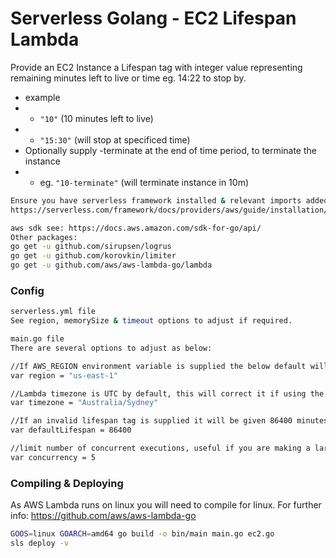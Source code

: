 # Serverless Golang - EC2 Lifespan Lambda

Provide an EC2 Instance a Lifespan tag with integer value representing remaining minutes left to live or time eg. 14:22 to stop by.


- example
- - `"10"` (10 minutes left to live)
- - `"15:30"` (will stop at specificed time)
- Optionally supply -terminate at the end of time period, to terminate the instance
- - eg. `"10-terminate"` (will terminate instance in 10m)

```sh
Ensure you have serverless framework installed & relevant imports added, see within .go files
https://serverless.com/framework/docs/providers/aws/guide/installation/

aws sdk see: https://docs.aws.amazon.com/sdk-for-go/api/
Other packages:
go get -u github.com/sirupsen/logrus
go get -u github.com/korovkin/limiter
go get -u github.com/aws/aws-lambda-go/lambda
```



### Config
```sh
serverless.yml file
See region, memorySize & timeout options to adjust if required.

main.go file
There are several options to adjust as below:

//If AWS_REGION environment variable is supplied the below default will be overwritten
var region = "us-east-1" 

//Lambda timezone is UTC by default, this will correct it if using the timestamp option
var timezone = "Australia/Sydney" 

//If an invalid lifespan tag is supplied it will be given 86400 minutes to like == 1 day
var defaultLifespan = 86400 

//limit number of concurrent executions, useful if you are making a large amount of calls to the EC2 API service
var concurrency = 5 

```

### Compiling & Deploying

As AWS Lambda runs on linux you will need to compile for linux.
For further info: https://github.com/aws/aws-lambda-go

```sh
GOOS=linux GOARCH=amd64 go build -o bin/main main.go ec2.go
sls deploy -v
```